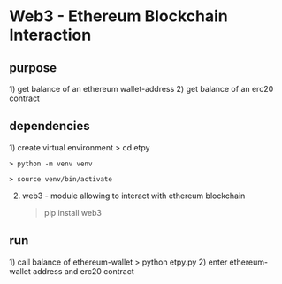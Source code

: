 
<h1>Web3 - Ethereum Blockchain Interaction</h1>

<h2> purpose </h2>
 1) get balance of an ethereum wallet-address
 2) get balance of an erc20 contract

<h2> dependencies </h2>
 1) create virtual environment
    > cd etpy
    
    > python -m venv venv
    
    > source venv/bin/activate
 
 2) web3 - module allowing to interact with ethereum blockchain
    > pip install web3

<h2> run </h2>
 1) call balance of ethereum-wallet
    > python etpy.py
 2) enter ethereum-wallet address and erc20 contract